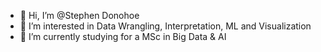 - 👋 Hi, I’m @Stephen Donohoe
- 👀 I’m interested in Data Wrangling, Interpretation, ML and Visualization
- 🌱 I’m currently studying for a MSc in Big Data & AI


<!---
StephenJudeD/StephenJudeD is a ✨ special ✨ repository because its `README.md` (this file) appears on your GitHub profile.
You can click the Preview link to take a look at your changes.
--->
